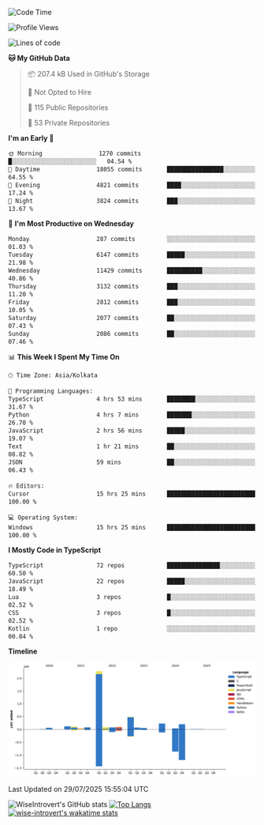 <!--START_SECTION:waka-->
![Code Time](http://img.shields.io/badge/Code%20Time-2%2C416%20hrs%2018%20mins-blue)

![Profile Views](http://img.shields.io/badge/Profile%20Views-0-blue)

![Lines of code](https://img.shields.io/badge/From%20Hello%20World%20I%27ve%20Written-4.0%20million%20lines%20of%20code-blue)

**🐱 My GitHub Data** 

> 📦 207.4 kB Used in GitHub's Storage 
 > 
> 🚫 Not Opted to Hire
 > 
> 📜 115 Public Repositories 
 > 
> 🔑 53 Private Repositories 
 > 
**I'm an Early 🐤** 

```text
🌞 Morning                1270 commits        █░░░░░░░░░░░░░░░░░░░░░░░░   04.54 % 
🌆 Daytime                18055 commits       ████████████████░░░░░░░░░   64.55 % 
🌃 Evening                4821 commits        ████░░░░░░░░░░░░░░░░░░░░░   17.24 % 
🌙 Night                  3824 commits        ███░░░░░░░░░░░░░░░░░░░░░░   13.67 % 
```
📅 **I'm Most Productive on Wednesday** 

```text
Monday                   287 commits         ░░░░░░░░░░░░░░░░░░░░░░░░░   01.03 % 
Tuesday                  6147 commits        █████░░░░░░░░░░░░░░░░░░░░   21.98 % 
Wednesday                11429 commits       ██████████░░░░░░░░░░░░░░░   40.86 % 
Thursday                 3132 commits        ███░░░░░░░░░░░░░░░░░░░░░░   11.20 % 
Friday                   2812 commits        ███░░░░░░░░░░░░░░░░░░░░░░   10.05 % 
Saturday                 2077 commits        ██░░░░░░░░░░░░░░░░░░░░░░░   07.43 % 
Sunday                   2086 commits        ██░░░░░░░░░░░░░░░░░░░░░░░   07.46 % 
```


📊 **This Week I Spent My Time On** 

```text
🕑︎ Time Zone: Asia/Kolkata

💬 Programming Languages: 
TypeScript               4 hrs 53 mins       ████████░░░░░░░░░░░░░░░░░   31.67 % 
Python                   4 hrs 7 mins        ███████░░░░░░░░░░░░░░░░░░   26.70 % 
JavaScript               2 hrs 56 mins       █████░░░░░░░░░░░░░░░░░░░░   19.07 % 
Text                     1 hr 21 mins        ██░░░░░░░░░░░░░░░░░░░░░░░   08.82 % 
JSON                     59 mins             ██░░░░░░░░░░░░░░░░░░░░░░░   06.43 % 

🔥 Editors: 
Cursor                   15 hrs 25 mins      █████████████████████████   100.00 % 

💻 Operating System: 
Windows                  15 hrs 25 mins      █████████████████████████   100.00 % 
```

**I Mostly Code in TypeScript** 

```text
TypeScript               72 repos            ███████████████░░░░░░░░░░   60.50 % 
JavaScript               22 repos            █████░░░░░░░░░░░░░░░░░░░░   18.49 % 
Lua                      3 repos             █░░░░░░░░░░░░░░░░░░░░░░░░   02.52 % 
CSS                      3 repos             █░░░░░░░░░░░░░░░░░░░░░░░░   02.52 % 
Kotlin                   1 repo              ░░░░░░░░░░░░░░░░░░░░░░░░░   00.84 % 
```



**Timeline**

![Lines of Code chart](https://raw.githubusercontent.com/wise-introvert/wise-introvert/master/assets/bar_graph.png)


 Last Updated on 29/07/2025 15:55:04 UTC
<!--END_SECTION:waka-->

![WiseIntrovert's GitHub stats](https://github-readme-stats.vercel.app/api?username=wise-introvert&count_private=true&show_icons=true)
[![Top Langs](https://github-readme-stats.vercel.app/api/top-langs/?username=wise-introvert&langs_count=10)](https://github.com/anuraghazra/github-readme-stats)
[![wise-introvert's wakatime stats](https://github-readme-stats.vercel.app/api/wakatime?username=wiseintrovert)](https://github.com/anuraghazra/github-readme-stats)
